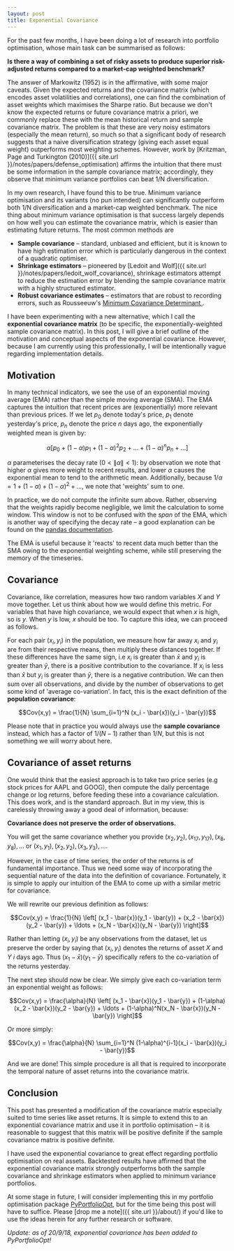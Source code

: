 ```yaml
---
layout: post
title: Exponential Covariance
---
```


For the past few months, I have been doing a lot of research into portfolio optimisation, whose main task can be summarised as follows:

**Is there a way of combining a set of risky assets to produce superior risk-adjusted returns compared to a market-cap weighted benchmark?**
 
The answer of Markowitz (1952) is in the affirmative, with some major caveats. Given the expected returns and the covariance matrix (which encodes asset volatilities and correlations), one can find the combination of asset weights which maximises the Sharpe ratio. But because we don't know the expected returns or future covariance matrix a priori, we commonly replace these with the mean historical return and sample covariance matrix. The problem is that these are very noisy estimators (especially the mean return), so much so that a significant body of research suggests that a naive diversification strategy (giving each asset equal weight) outperforms most weighting schemes. However, work by [Kritzman, Page and Turkington (2010)]({{ site.url }}/notes/papers/defense_optimisation) affirms the intuition that there must be some information in the sample covariance matrix; accordingly, they observe that minimum variance portfolios can beat 1/N diversification.

In my own research, I have found this to be true. Minimum variance optimisation and its variants (no pun intended) can significantly outperform both 1/N diversification and a market-cap weighted benchmark. The nice thing about minimum variance optimisation is that success largely depends on how well you can estimate the covariance matrix, which is easier than estimating future returns. The most common methods are

- **Sample covariance** – standard, unbiased and efficient, but it is known to have high estimation error which is particularly dangerous in the context of a quadratic optimiser.
- **Shrinkage estimators** – pioneered by [Ledoit and Wolf]({{ site.url }}/notes/papers/ledoit_wolf_covariance), shrinkage estimators attempt to reduce the estimation error by blending the sample covariance matrix with a highly structured estimator. 
- **Robust covariance estimates** – estimators that are robust to recording errors, such as Rousseeuw's [Minimum Covariance Determinant ](http://scikit-learn.org/stable/modules/covariance.html#minimum-covariance-determinant).


I have been experimenting with a new alternative, which I call the **exponential covariance matrix** (to be specific, the exponentially-weighted sample covariance matrix). In this post, I will give a brief outline of the motivation and conceptual aspects of the exponential covariance. However, because I am currently using this professionally, I will be intentionally vague regarding implementation details.

## Motivation

In many technical indicators, we see the use of an exponential moving average (EMA) rather than the simple moving average (SMA). The EMA captures the intuition that recent prices are (exponentially) more relevant than previous prices. If we let $p_0$ denote today's price, $p_1$ denote yesterday's price, $p_n$ denote the price *n* days ago, the exponentially weighted mean is given by:

$$\alpha \left[ p_0 + (1-\alpha) p_1 + (1-\alpha)^2 p_2 + \ldots + (1-\alpha)^n p_n + \ldots\right]$$

$\alpha$ parameterises the decay rate ($0 < \|\alpha\| < 1$): by observation we note that higher $\alpha$ gives more weight to recent results, and lower $\alpha$ causes the exponential mean to tend to the arithmetic mean. Additionally, because $1/\alpha = 1 + (1-\alpha) + (1-\alpha)^2 + \ldots$, we note that 'weights' sum to one. 

In practice, we do not compute the infinite sum above. Rather, observing that the weights rapidly become negligible, we limit the calculation to some window. This window is not to be confused with the *span* of the EMA, which is another way of specifying the decay rate – a good explanation can be found on the [pandas documentation](https://pandas.pydata.org/pandas-docs/stable/generated/pandas.DataFrame.ewm.html).

The EMA is useful because it 'reacts' to recent data much better than the SMA owing to the exponential weighting scheme, while still preserving the memory of the timeseries. 

## Covariance

Covariance, like correlation, measures how two random variables *X* and *Y* move together. Let us think about how we would define this metric. For variables that have high covariance, we would expect that when $x$ is high, so is $y$. When $y$ is low, $x$ should be too. To capture this idea, we can proceed as follows.

For each pair $(x_i, y_i)$ in the population, we measure how far away $x_i$ and $y_i$ are from their respective means, then multiply these distances together. If these differences have the same sign, i.e $x_i$ is greater than $\bar{x}$ and $y_i$ is greater than $\bar{y}$, there is a positive contribution to the covariance. If $x_i$ is less than $\bar{x}$ but $y_i$ is greater than $\bar{y}$, there is a negative contribution. We can then sum over all observations, and divide by the number of observations to get some kind of 'average co-variation'. In fact, this is the exact definition of the **population covariance**:

$$Cov(x,y) = \frac{1}{N} \sum_{i=1}^N (x_i - \bar{x})(y_i - \bar{y})$$

Please note that in practice you would always use the **sample covariance** instead, which has a factor of $1/(N-1)$ rather than $1/N$, but this is not something we will worry about here.


## Covariance of asset returns

One would think that the easiest approach is to take two price series (e.g stock prices for AAPL and GOOG), then compute the daily percentage change or log returns, before feeding these into a covariance calculation. This does work, and is the standard approach. But in my view, this is carelessly throwing away a good deal of information, because:

**Covariance does not preserve the order of observations.**

You will get the same covariance whether you provide $(x_2, y_2), (x_{17}, y_{17}), (x_8, y_8), \ldots$ or $(x_1, y_1), (x_2, y_2), (x_3, y_3), \ldots$. 

However, in the case of time series, the order of the returns is of fundamental importance. Thus we need some way of incorporating the sequential nature of the data into the definition of covariance. Fortunately, it is simple to apply our intuition of the EMA to come up with a similar metric for covariance.

We will rewrite our previous definition as follows: 

$$Cov(x,y) = \frac{1}{N} \left[ (x_1 - \bar{x})(y_1 - \bar{y}) +  (x_2 - \bar{x})(y_2 - \bar{y}) + \ldots +  (x_N - \bar{x})(y_N - \bar{y}) \right]$$

Rather than letting $(x_i, y_i)$ be any observations from the dataset, let us preserve the order by saying that $(x_i, y_i)$ denotes the returns of asset *X* and *Y* $i$ days ago. Thus $(x_1 - \bar{x})(y_1 - \bar{y})$ specifically refers to the co-variation of the returns yesterday.

The next step should now be clear. We simply give each co-variation term an exponential weight as follows:

$$Cov(x,y) = \frac{\alpha}{N} \left[ (x_1 - \bar{x})(y_1 - \bar{y}) +  (1-\alpha)(x_2 - \bar{x})(y_2 - \bar{y}) + \ldots +  (1-\alpha)^N(x_N - \bar{x})(y_N - \bar{y}) \right]$$

Or more simply:

$$Cov(x,y) = \frac{\alpha}{N} \sum_{i=1}^N (1-\alpha)^{i-1}(x_i - \bar{x})(y_i - \bar{y})$$

And we are done! This simple procedure is all that is required to incorporate the temporal nature of asset returns into the covariance matrix.

## Conclusion

This post has presented a modification of the covariance matrix especially suited to time series like asset returns. It is simple to extend this to an exponential covariance matrix and use it in portfolio optimisation – it is reasonable to suggest that this matrix will be positive definite if the sample covariance matrix is positive definite. 

I have used the exponential covariance to great effect regarding portfolio optimisation on real assets. Backtested results have affirmed that the exponential covariance matrix strongly outperforms both the sample covariance and shrinkage estimators when applied to minimum variance portfolios. 

At some stage in future, I will consider implementing this in my portfolio optimisation package [PyPortfolioOpt](https://github.com/robertmartin8/PyPortfolioOpt), but for the time being this post will have to suffice. Please [drop me a note]({{ site.url }}/about/) if you'd like to use the ideas herein for any further research or software.

*Update: as of 20/9/18, exponential covariance has been added to PyPortfolioOpt!*

